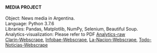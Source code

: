 #### MEDIA PROJECT
  
    
Object: News media in Argentina.    
Language: Python 3.7.6    
Libraries: Pandas, Matplotlib, NumPy, Selenium, Beautiful Soup.   
Analytics-visualization: Please refer to PDF 
[Analytics-raw](https://nbviewer.jupyter.org/github/ljverni/media/blob/master/media-report.ipynb)  
[Clarin-Webscrape](https://github.com/ljverni/media/blob/master/webscraping/clarin_scraper.py), [Infobae-Webscrape](https://github.com/ljverni/media/blob/master/webscraping/infobae_scraper.py), [La-Nacion-Webscrape](https://github.com/ljverni/media/blob/master/webscraping/lanacion_scraper.py), [Todo-Noticias-Webscrape](https://github.com/ljverni/media/blob/master/webscraping/todonoticias_scraper.py)
